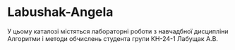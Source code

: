 # Labushak-Angela
У цьому каталозі містяться лабораторні роботи з навчадбної дисципліни
Алгоритми і методи обчислень студента групи КН-24-1 Лабущак А.В.
